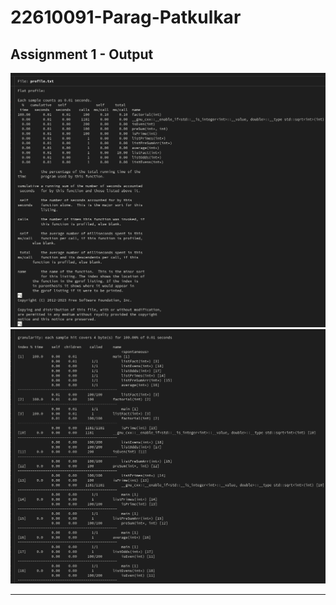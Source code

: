 # 22610091-Parag-Patkulkar<br>

## Assignment 1 - Output
<img src="CA Assignment 1/ss1.png">
<img src="CA Assignment 1/ss2.png">

---





